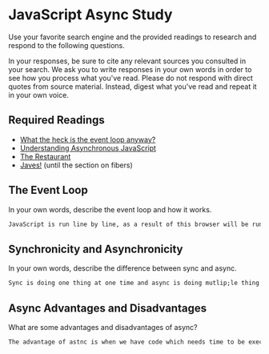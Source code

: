 # JavaScript Async Study

Use your favorite search engine and the provided readings to research and
respond to the following questions.

In your responses, be sure to cite any relevant sources you consulted in your
search. We ask you to write responses in your own words in order to see how you
process what you've read. Please do not respond with direct quotes from source
material. Instead, digest what you've read and repeat it in your own voice.

## Required Readings

-   [What the heck is the event loop anyway?](https://www.youtube.com/watch?v=8aGhZQkoFbQ)
-   [Understanding Asynchronous JavaScript](https://www.youtube.com/watch?v=vMfg0xGjcOI)
-   [The Restaurant](https://www.codeschool.com/blog/2014/10/30/understanding-node-js/)
-   [Javes!](https://www.discovermeteor.com/blog/understanding-sync-async-javascript-node/) (until the section on fibers)

## The Event Loop

In your own words, describe the event loop and how it works.

```md
JavaScript is run line by line, as a result of this browser will be runing the code acording the stack structer. However, when systems tyries runing a web Api it gets out of the stack and gets into que. However, while this process is happening browser does not stop runing the code and runs the following code. When our stack is clear then the code in the que will be run by the browser.
```

## Synchronicity and Asynchronicity

In your own words, describe the difference between sync and async.

```md
Sync is doing one thing at one time and async is doing mutlip;le thing at the same time.
```

## Async Advantages and Disadvantages

What are some advantages and disadvantages of async?

```md
The advantage of astnc is when we have code which needs time to be executed won't be blocking our site because it will be getiing in to que. 
```
